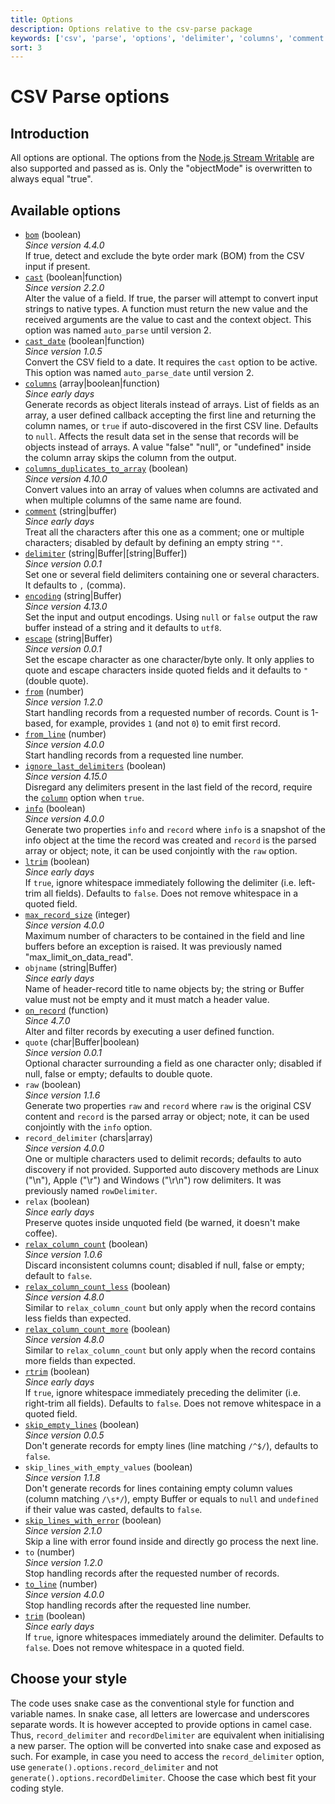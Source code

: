 ```yaml
---
title: Options
description: Options relative to the csv-parse package
keywords: ['csv', 'parse', 'options', 'delimiter', 'columns', 'comment', 'escape']
sort: 3
---
```


# CSV Parse options

## Introduction

All options are optional. The options from the [Node.js Stream Writable](https://nodejs.org/api/stream.html#stream_constructor_new_stream_writable_options) are also supported and passed as is. Only the "objectMode" is overwritten to always equal "true".

## Available options

* [`bom`](/parse/options/bom/) (boolean)   
  _Since version 4.4.0_   
  If true, detect and exclude the byte order mark (BOM) from the CSV input if present.
* [`cast`](/parse/options/cast/) (boolean|function)   
  _Since version 2.2.0_   
  Alter the value of a field. If true, the parser will attempt to convert input strings to native types. A function must return the new value and the received arguments are the value to cast and the context object. This option was named `auto_parse` until version 2.
* [`cast_date`](/parse/options/cast_date/) (boolean|function)   
  _Since version 1.0.5_   
  Convert the CSV field to a date. It requires the `cast` option to be active. This option was named `auto_parse_date` until version 2.
* [`columns`](/parse/options/columns/) (array|boolean|function)   
  _Since early days_   
  Generate records as object literals instead of arrays. List of fields as an array, a user defined callback accepting the first line and returning the column names, or `true` if auto-discovered in the first CSV line. Defaults to `null`. Affects the result data set in the sense that records will be objects instead of arrays. A value "false" "null", or "undefined" inside the column array skips the column from the output.
* [`columns_duplicates_to_array`](/parse/options/columns_duplicates_to_array/) (boolean)   
  _Since version 4.10.0_  
  Convert values into an array of values when columns are activated and when multiple columns of the same name are found.
* [`comment`](/parse/options/comment/) (string|buffer)   
  _Since early days_   
  Treat all the characters after this one as a comment; one or multiple characters; disabled by default by defining an empty string `""`.
* [`delimiter`](/parse/options/delimiter/) (string|Buffer|[string|Buffer])   
  _Since version 0.0.1_   
  Set one or several field delimiters containing one or several characters. It defaults to `,` (comma).
* [`encoding`](/parse/options/encoding/) (string|Buffer)   
  _Since version 4.13.0_   
  Set the input and output encodings. Using `null` or `false` output the raw buffer instead of a string and it defaults to `utf8`.
* [`escape`](/parse/options/escape/) (string|Buffer)   
  _Since version 0.0.1_   
  Set the escape character as one character/byte only. It only applies to quote and escape characters inside quoted fields and it defaults to `"` (double quote).
* [`from`](/parse/options/from/) (number)   
  _Since version 1.2.0_   
  Start handling records from a requested number of records. Count is 1-based, for example, provides `1` (and not `0`) to emit first record.
* [`from_line`](/parse/options/from_line/) (number)   
  _Since version 4.0.0_   
  Start handling records from a requested line number.
* [`ignore_last_delimiters`](/parse/options/ignore_last_delimiters/) (boolean)   
  _Since version 4.15.0_   
  Disregard any delimiters present in the last field of the record, require the [`column`](/parse/options/columns/) option when `true`.
* [`info`](/parse/options/info/) (boolean)   
  _Since version 4.0.0_   
  Generate two properties `info` and `record` where `info` is a snapshot of the info object at the time the record was created and `record` is the parsed array or object; note, it can be used conjointly with the `raw` option.
* [`ltrim`](/parse/options/ltrim/) (boolean)   
  _Since early days_   
  If `true`, ignore whitespace immediately following the delimiter (i.e. left-trim all fields). Defaults to `false`. Does not remove whitespace in a quoted field.
* [`max_record_size`](/parse/options/max_record_size/) (integer)   
  _Since version 4.0.0_   
  Maximum number of characters to be contained in the field and line buffers before an exception is raised. It was previously named "max_limit_on_data_read".
* `objname` (string|Buffer)   
  _Since early days_   
  Name of header-record title to name objects by; the string or Buffer value must not be empty and it must match a header value.
* [`on_record`](/parse/options/on_record/) (function)   
  _Since 4.7.0_   
  Alter and filter records by executing a user defined function.
* `quote` (char|Buffer|boolean)   
  _Since version 0.0.1_   
  Optional character surrounding a field as one character only; disabled if null, false or empty; defaults to double quote.
* `raw` (boolean)   
  _Since version 1.1.6_   
  Generate two properties `raw` and `record` where `raw` is the original CSV content and `record` is the parsed array or object; note, it can be used conjointly with the `info` option.
* `record_delimiter` (chars|array)   
  _Since version 4.0.0_   
  One or multiple characters used to delimit records; defaults to auto discovery if not provided. Supported auto discovery methods are Linux ("\n"), Apple ("\r") and Windows ("\r\n") row delimiters. It was previously named `rowDelimiter`.
* `relax` (boolean)   
  _Since early days_   
  Preserve quotes inside unquoted field (be warned, it doesn't make coffee).
* [`relax_column_count`](/parse/options/relax_column_count/) (boolean)   
  _Since version 1.0.6_   
  Discard inconsistent columns count; disabled if null, false or empty; default to `false`.
* [`relax_column_count_less`](/parse/options/relax_column_count/) (boolean)   
  _Since version 4.8.0_   
  Similar to `relax_column_count` but only apply when the record contains less fields than expected.
* [`relax_column_count_more`](/parse/options/relax_column_count/) (boolean)   
  _Since version 4.8.0_   
  Similar to `relax_column_count` but only apply when the record contains more fields than expected.
* [`rtrim`](/parse/options/rtrim/) (boolean)   
  _Since early days_   
  If `true`, ignore whitespace immediately preceding the delimiter (i.e. right-trim all fields). Defaults to `false`.  Does not remove whitespace in a quoted field.
* [`skip_empty_lines`](/parse/options/skip_empty_lines/) (boolean)   
  _Since version 0.0.5_   
  Don't generate records for empty lines (line matching `/^$/`), defaults to `false`.
* `skip_lines_with_empty_values` (boolean)   
  _Since version 1.1.8_   
  Don't generate records for lines containing empty column values (column matching `/\s*/`), empty Buffer or equals to `null` and `undefined` if their value was casted, defaults to `false`.
* [`skip_lines_with_error`](/parse/options/skip_lines_with_error/) (boolean)   
  _Since version 2.1.0_   
  Skip a line with error found inside and directly go process the next line.
* `to` (number)   
  _Since version 1.2.0_   
  Stop handling records after the requested number of records.
* [`to_line`](/parse/options/to_line/) (number)   
  _Since version 4.0.0_   
  Stop handling records after the requested line number.
* [`trim`](/parse/options/trim/) (boolean)   
  _Since early days_   
  If `true`, ignore whitespaces immediately around the delimiter. Defaults to `false`. Does not remove whitespace in a quoted field.

## Choose your style

The code uses snake case as the conventional style for function and variable names. In snake case, all letters are lowercase and underscores separate words. It is however accepted to provide options in camel case. Thus, `record_delimiter` and `recordDelimiter` are equivalent when initialising a new parser. The option will be converted into snake case and exposed as such. For example, in case you need to access the `record_delimiter` option, use `generate().options.record_delimiter` and not `generate().options.recordDelimiter`. Choose the case which best fit your coding style.
